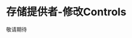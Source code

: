 # 存储提供者-修改Controls

敬请期待
<!-- <div style="text-align:center;">
<video width="50%" controls autoplay>
  <source src="/assets/video/mnemonic.mp4" type="video/mp4">
</video>
</div> -->